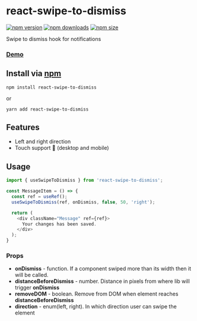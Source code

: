 # react-swipe-to-dismiss
[![npm version](https://img.shields.io/npm/v/react-swipe-to-dismiss?logo=npm)](https://www.npmjs.com/package/react-swipe-to-dismiss)
[![npm downloads](https://img.shields.io/npm/dw/react-swipe-to-dismiss?logo=npm)](https://www.npmjs.com/package/react-swipe-to-dismiss)
[![npm size](https://img.shields.io/bundlephobia/minzip/react-swipe-to-dismiss?logo=npm)](https://www.npmjs.com/package/react-swipe-to-dismiss)

Swipe to dismiss hook for notifications

### [Demo](https://react-swipe-to-dismiss.netlify.app)

## Install via [npm](https://www.npmjs.com/package/react-swipe-to-dismiss)

```shell
npm install react-swipe-to-dismiss
```

or

```shell
yarn add react-swipe-to-dismiss
```

## Features
- Left and right direction
- Touch support 📱 (desktop and mobile)

## Usage
```js
import { useSwipeToDismiss } from 'react-swipe-to-dismiss';

const MessageItem = () => {
  const ref = useRef();
  useSwipeToDismiss(ref, onDismiss, false, 50, 'right');

  return (
    <div className="Message" ref={ref}>
      Your changes has been saved.
    </div>
  );
}

```

### Props
- **onDismiss** - function. If a component swiped more than its width then it will be called.
- **distanceBeforeDismiss** - number. Distance in pixels from where lib will trigger **onDismiss**
- **removeDOM** - boolean. Remove from DOM when element reaches **distanceBeforeDismiss**
- **direction** - enum(left, right). In which direction user can swipe the element
